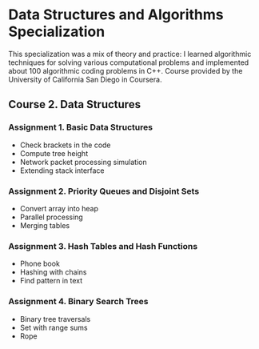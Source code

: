 # Data Structures and Algorithms Specialization

This specialization was a mix of theory and practice: I learned algorithmic techniques for solving various computational problems and implemented about 100 algorithmic coding problems in C++. Course provided by the University of California San Diego in Coursera.

## Course 2. Data Structures

### Assignment 1. Basic Data Structures

- Check brackets in the code
- Compute tree height
- Network packet processing simulation
- Extending stack interface

### Assignment 2. Priority Queues and Disjoint Sets

- Convert array into heap
- Parallel processing
- Merging tables

### Assignment 3. Hash Tables and Hash Functions

- Phone book
- Hashing with chains
- Find pattern in text

### Assignment 4. Binary Search Trees

- Binary tree traversals
- Set with range sums
- Rope
